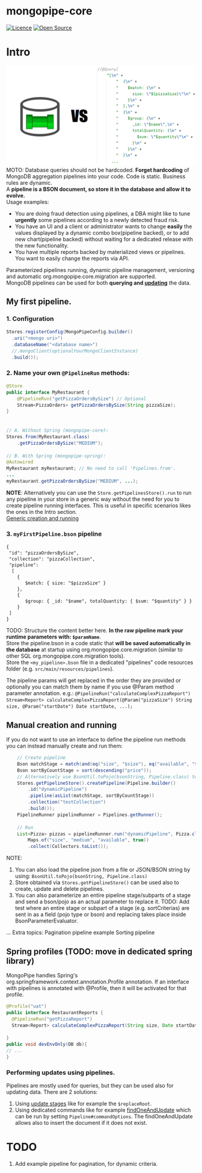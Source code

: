 # mongopipe-core

[![Licence](https://img.shields.io/hexpm/l/plug.svg)](https://github.com/MongoPipe/mongopipe-core/blob/master/LICENSE)
[![Open Source](https://badges.frapsoft.com/os/v3/open-source.svg?v=103)](https://opensource.org/)

# Intro
![logo](docs/vs.png ) <br>
MOTO: Database queries should not be hardcoded.
**Forget hardcoding** of MongoDB aggregation pipelines into your code. Code is static. Business rules are dynamic. <br> 
A **pipeline is a BSON document, so store it in the database and allow it to evolve.** <br> 
Usage examples:
* You are doing fraud detection using pipelines, a DBA might like to tune **urgently** some pipelines according to a newly detected fraud risk.
* You have an UI and a client or administrator wants to change **easily** the values displayed by a dynamic combo box(pipeline backed), or to add new chart(pipeline backed) without waiting for a dedicated release with the new functionality.
* You have multiple reports backed by materialized views or pipelines. You want to easily change the reports via API. 

Parameterized pipelines running, dynamic pipeline management, versioning and automatic org.mongopipe.core.migration are supported. <br>
MongoDB pipelines can be used for both **querying and [updating]()** the data.

## My first pipeline.

### 1. Configuration
```java
Stores.registerConfig(MongoPipeConfig.builder()
  .uri("<mongo uri>")
  .databaseName("<database name>")
  //.mongoClient(optionalYourMongoClientInstance)
  .build());
```

### 2. Name your own `@PipelineRun` methods:
```java
@Store
public interface MyRestaurant {
    @PipelineRun("getPizzaOrdersBySize") // Optional
    Stream<PizzaOrders> getPizzaOrdersBySize(String pizzaSize);      
}    

 
// A. Without Spring (mongopipe-core):
Stores.from(MyRestaurant.class)
    .getPizzaOrdersBySize("MEDIUM");

// B. With Spring (mongopipe-spring):
@Autowired
MyRestaurant myRestaurant; // No need to call 'Pipelines.from'.
...
myRestaurant.getPizzaOrdersBySize("MEDIUM", ...);    
```
**NOTE**: Alternatively you can use the `Store.getPipelinesStore().run` to run any pipeline in your store in a generic way without the need for 
you to create pipeline running interfaces. This is useful in specific scenarios likes the ones in the Intro section.<br>
[Generic creation and running](README.md#Generic-creation-and-running)

### 3. `myFirstPipeline.bson` pipeline
```bson
{
 "id": "pizzaOrdersBySize",
 "collection": "pizzaCollection",
 "pipeline":
  [
    {
       $match: { size: "$pizzaSize" }
    },
    {
       $group: { _id: "$name", totalQuantity: { $sum: "$quantity" } }
    }
 ]
}
```
TODO: Structure the content better here.
**In the raw pipeline mark your runtime parameters with: `$paramName`**. <br>
Store the pipeline.bson in a code static that **will be saved automatically in the database** at startup using org.mongopipe.core.migration
(similar to other SQL org.mongopipe.core.migration tools). <br>
 Store the `<my_pipeline>.bson` file in a dedicated "pipelines" code resources folder (e.g. `src/main/resources/pipelines`). <br>

The pipeline params will get replaced in the order they are provided or optionally you can match them by name if you use @Param method parameter annotation. e.g.:
`
@PipelineRun("calculateComplexPizzaReport")
Stream<Report> calculateComplexPizzaReport(@Param("pizzaSize") String size, @Param("startDate") Date startDate, ...);
`



## Manual creation and running
If you do not want to use an interface to define the pipeline run methods you can instead manually create and run them:
```java
    // Create pipeline
    Bson matchStage = match(and(eq("size", "$size"), eq("available", "$available"))); // Static imports from com.mongodb.client.model.Aggregates / Filters
    Bson sortByCountStage = sort(descending("price"));
    // Alternatively use BsonUtil.toPojo(bsonString, Pipeline.class) to load pipeline from String.
    Stores.getPipelineStore().createPipeline(Pipeline.builder()        
        .id("dynamicPipeline")
        .pipeline(asList(matchStage, sortByCountStage))
        .collection("testCollection")
        .build());
    PipelineRunner pipelineRunner = Pipelines.getRunner();

    // Run
    List<Pizza> pizzas = pipelineRunner.run("dynamicPipeline", Pizza.class, 
        Maps.of("size", "medium", "available", true))
        .collect(Collectors.toList());
```
NOTE: 
1. You can also load the pipeline json from a file or JSON/BSON string by using: `BsonUtil.toPojo(bsonString, Pipeline.class)`
2. Store obtained via `Stores.getPipelineStore()` can be used also to create, update and delete pipelines. 
3. You can also parameterize an entire pipeline stage/subparts of a stage and send a bson/pojo as an actual parameter to replace it. 
   TODO: Add test where an entire stage or subpart of a stage (e.g. sortCriterias) are sent in as a field (pojo type or bson) and replacing
   takes place inside BsonParameterEvaluator.

...
Extra topics:
Pagination pipeline example
Sorting pipeline

## Spring profiles (TODO: move in dedicated spring library)
MongoPipe handles Spring's org.springframework.context.annotation.Profile annotation. If an interface with pipelines is annotated with @Profile, then it will be activated for that profile.

```java
@Profile("uat")
public interface RestaurantReports {
  @PipelineRun("getPizzaReport")
  Stream<Report> calculateComplexPizzaReport(String size, Date startDate, ...);

}
public void devEnvOnly(DB db){
// ...
}
```

### Performing updates using pipelines.
Pipelines are mostly used for queries, but they can be used also for updating data. There are 2 solutions:
1. Using [update stages](https://www.mongodb.com/docs/manual/tutorial/update-documents-with-aggregation-pipeline/) like for example the `$replaceRoot`. 
2. Using dedicated commands like for example [findOneAndUpdate](findOneAndUpdate()) which can be run by setting `Pipeline#commandOptions`. 
   The findOneAndUpdate allows also to insert the document if it does not exist.

# TODO
1. Add example pipeline for pagination, for dynamic criteria.


